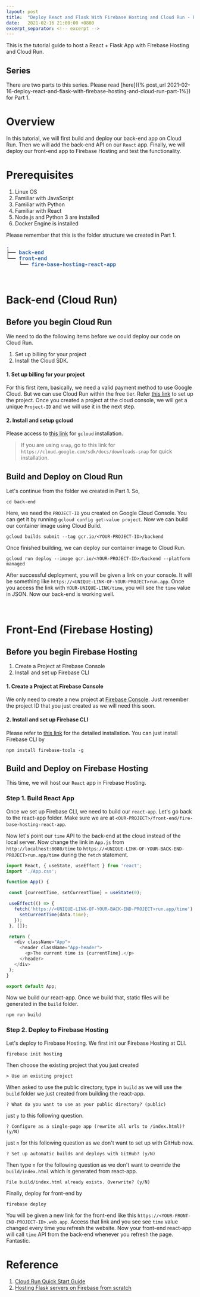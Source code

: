 ```yaml
---
layout: post
title:  "Deploy React and Flask With Firebase Hosting and Cloud Run - Part 2"
date:   2021-02-16 21:00:00 +0800
excerpt_separator: <!-- excerpt -->
---
```


This is the tutorial guide to host a React + Flask App with Firebase Hosting and Cloud Run. 

<!-- excerpt -->

## **Series**
There are two parts to this series. Please read [here]({% post_url 2021-02-16-deploy-react-and-flask-with-firebase-hosting-and-cloud-run-part-1%}) for Part 1.

# Overview
In this tutorial, we will first build and deploy our back-end app on Cloud Run. Then we will add the back-end API on our `React` app. Finally, we will deploy our front-end app to Firebase Hosting and test the functionality. 

# Prerequisites
1. Linux OS
2. Familiar with JavaScript
3. Familiar with Python
4. Familiar with React
5. Node.js and Python 3 are installed
6. Docker Engine is installed

Please remember that this is the folder structure we created in Part 1.
<pre><font color="#3465A4"><b>.</b></font>
├── <font color="#3465A4"><b>back-end</b></font>
└── <font color="#3465A4"><b>front-end</b></font>
    └── <font color="#3465A4"><b>fire-base-hosting-react-app</b></font></pre>

<br>

# Back-end (Cloud Run)

## Before you begin Cloud Run
We need to do the following items before we could deploy our code on Cloud Run.
1. Set up billing for your project
2. Install the Cloud SDK.

#### 1. Set up billing for your project
For this first item, basically, we need a valid payment method to use Google Cloud. But we can use Cloud Run within the free tier. Refer [this link](https://cloud.google.com/billing/docs/how-to/modify-project) to set up the project.  Once you created a project at the cloud console, we will get a unique `Project-ID` and we will use it in the next step.

#### 2. Install and setup gcloud
Please access to [this link](https://cloud.google.com/sdk/docs/install#deb) for `gcloud` installation.
> If you are using `snap`, go to this link for `https://cloud.google.com/sdk/docs/downloads-snap` for quick installation.


## Build and Deploy on Cloud Run
Let's continue from the folder we created in Part 1. So, 
```
cd back-end
```
Here, we need the `PROJECT-ID` you created on Google Cloud Console. You can get it by running `gcloud config get-value project`.
Now we can build our container image using Cloud Build.

```
gcloud builds submit --tag gcr.io/<YOUR-PROJECT-ID>/backend
```
Once finished building, we can deploy our container image to Cloud Run.
```
gcloud run deploy --image gcr.io/<YOUR-PROJECT-ID>/backend --platform managed
```
After successful deployment, you will be given a link on your console. It will be something like `https://<UNIQUE-LINK-OF-YOUR-PROJECT>run.app`. Once you access the link with `YOUR-UNIQUE-LINK/time`, you will see the `time` value in JSON. Now our back-end is working well.

<br>

# Front-End (Firebase Hosting)

## Before you begin Firebase Hosting
1. Create a Project at Firebase Console
2. Install and set up Firebase CLI 

#### 1. Create a Project at Firebase Console
We only need to create a new project at [Firebase Console](https://console.firebase.google.com/). Just remember the project ID that you just created as we will need this soon.

#### 2. Install and set up Firebase CLI
Please refer to [this link](https://firebase.google.com/docs/cli) for the detailed installation.
You can just install Firebase CLI by
```
npm install firebase-tools -g
```

## Build and Deploy on Firebase Hosting

This time, we will host our `React` app in Firebase Hosting.
 
### Step 1. Build React App
 Once we set up Firebase CLI, we need to build our `react-app`. Let's go back to the react-app folder. Make sure we are at `<OUR-PROJECT>/front-end/fire-base-hosting-react-app`. 
 
  Now let's point our `time` API to the back-end at the cloud instead of the local server. Now change the link in `App.js` from `http://localhost:8080/time` to `https://<UNIQUE-LINK-OF-YOUR-BACK-END-PROJECT>run.app/time` during the `fetch` statement.
  
 ```js
 import React, { useState, useEffect } from 'react';
import './App.css';

function App() {

  const [currentTime, setCurrentTime] = useState(0);

  useEffect(() => {
    fetch('https://<UNIQUE-LINK-OF-YOUR-BACK-END-PROJECT>run.app/time').then(res => res.json()).then(data => {
      setCurrentTime(data.time);
    });
  }, []);

  return (
    <div className="App">
      <header className="App-header">
        <p>The current time is {currentTime}.</p>
      </header>
    </div>
  );
}

export default App;

 ```
 Now we build our react-app.  Once we build that, static files will be generated in the `build` folder.
 ```
 npm run build
 ```

### Step 2. Deploy to Firebase Hosting
Let's deploy to Firebase Hosting.
We first init our Firebase Hosting at CLI.
```
firebase init hosting
```
Then choose the existing project that you just created
```
> Use an existing project
```
When asked to use the public directory, type in `build` as we will use the `build` folder we just created from building the react-app.
```
? What do you want to use as your public directory? (public)
```
just `y` to this following question.
```
? Configure as a single-page app (rewrite all urls to /index.html)? (y/N)
```
just `n` for this following question as we don't want to set up with GitHub now.
```
? Set up automatic builds and deploys with GitHub? (y/N)
```
Then type `n` for the following question as we don't want to override the `build/index.html` which is generated from react-app.
```
File build/index.html already exists. Overwrite? (y/N)
```

Finally, deploy for front-end by
```
firebase deploy
```

You will be given a new link for the front-end like this `https://<YOUR-FRONT-END-PROJECT-ID>.web.app`. Access that link and you see see `time` value changed every time you refresh the website. Now your front-end react-app will call `time` API from the back-end whenever you refresh the page. Fantastic.

# Reference
1. [Cloud Run Quick Start Guide](https://cloud.google.com/run/docs/quickstarts/build-and-deploy)
2. [Hosting Flask servers on Firebase from scratch](https://medium.com/firebase-developers/hosting-flask-servers-on-firebase-from-scratch-c97cfb204579)
